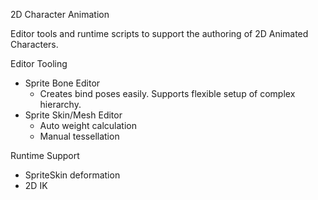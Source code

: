 2D Character Animation

Editor tools and runtime scripts to support the authoring of 2D Animated Characters.  

Editor Tooling
- Sprite Bone Editor
  - Creates bind poses easily. Supports flexible setup of complex hierarchy.
- Sprite Skin/Mesh Editor
  - Auto weight calculation
  - Manual tessellation 

Runtime Support
- SpriteSkin deformation
- 2D IK